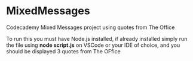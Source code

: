 # MixedMessages
Codecademy Mixed Messages project using quotes from The Office

To run this you must have Node.js installed, if already installed simply run the file using **node script.js** on VSCode or your IDE of choice, and you should be displayed 3 quotes from The OFfice
